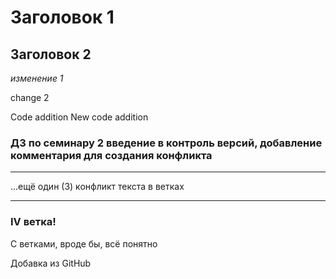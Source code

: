 # Заголовок 1

## Заголовок 2

*изменение 1*

change 2

Code addition
New code addition

### ДЗ по семинару 2 введение в контроль версий, добавление комментария для создания конфликта
*******
...ещё один (3) конфликт текста в ветках


*****
### IV ветка!
С ветками, вроде бы, всё понятно

Добавка из GitHub
